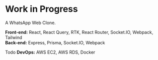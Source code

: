 # Work in Progress
A WhatsApp Web Clone.

**Front-end:** React, React Query, RTK, React Router, Socket.IO, Webpack, Tailwind  
**Back-end:** Express, Prisma, Socket.IO, Webpack  

Todo
**DevOps:** AWS EC2, AWS RDS, Docker
